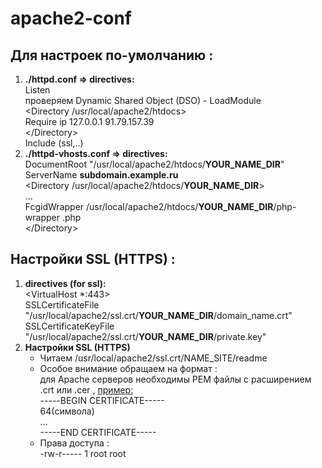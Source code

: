 # apache2-conf

## Для настроек по-умолчанию :
1. **./httpd.conf =>  directives:**  
Listen  
проверяем Dynamic Shared Object (DSO) - LoadModule  
<Directory /usr/local/apache2/htdocs>  
Require ip 127.0.0.1 91.79.157.39  
<\/Directory>  
Include (ssl,..)
2. **./httpd-vhosts.conf => directives:**  
DocumentRoot "/usr/local/apache2/htdocs/**YOUR_NAME_DIR**"  
ServerName **subdomain.example.ru**  
<Directory /usr/local/apache2/htdocs/**YOUR_NAME_DIR**>  
...  
FcgidWrapper /usr/local/apache2/htdocs/**YOUR_NAME_DIR**/php-wrapper .php  
<\/Directory>

## Настройки SSL (HTTPS) :
1. **directives (for ssl):**  
<VirtualHost \*:443>  
SSLCertificateFile "/usr/local/apache2/ssl.crt/**YOUR_NAME_DIR**/domain_name.crt"  
SSLCertificateKeyFile "/usr/local/apache2/ssl.crt/**YOUR_NAME_DIR**/private.key"  
2. **Настройки SSL (HTTPS)**
	* Читаем /usr/local/apache2/ssl.crt/NAME_SITE/readme
	* Особое внимание обращаем на формат :<br>
для Apache серверов необходимы PEM файлы с расширением .crt или .cer , <ins>пример:</ins><br>
-----BEGIN CERTIFICATE-----<br>
64(символа)<br>
...<br>
-----END CERTIFICATE-----
	* Права доступа :<br>
-rw-r----- 1 root root
